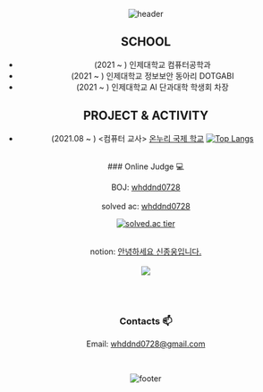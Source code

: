   <div align=center>

![header](https://capsule-render.vercel.app/api?type=wave&color=auto&height=300&section=header&text=Jongung%20Shin&fontSize=90)




## SCHOOL
  * (2021 ~ ) 인제대학교 컴퓨터공학과
  * (2021 ~ ) 인제대학교 정보보안 동아리 DOTGABI
  * (2021 ~ ) 인제대학교 AI 단과대학 학생회 차장
  
## PROJECT & ACTIVITY
  * (2021.08 ~ ) <컴퓨터 교사> [온누리 국제 학교](http://www.oicschool.com/)
[![Top Langs](https://github-readme-stats.vercel.app/api/top-langs/?username=ShinJongUng&layout=compact&hide=C%#)](https://github.com/anuraghazra/github-readme-stats)
<br>
### Online Judge 💻

BOJ: [whddnd0728](http://icpc.me/whddnd0728)<br><br>
  solved ac: [whddnd0728](https://solved.ac/profile/whddnd0728)<br>
  
[![solved.ac tier](http://mazassumnida.wtf/api/generate_badge?boj=whddnd0728)](https://solved.ac/whddnd0728)
<br><br>
  
  notion: [안녕하세요 신종웅입니다.](https://sumptuous-dewberry-b73.notion.site/c8076f86fab04efdaed56474c61ce04f)
<br><br>
<img src="https://ghchart.rshah.org/219138/ShinJongUng"/>
                                                 
<br><br>

### Contacts 📫

 Email: whddnd0728@gmail.com

<br>

![footer](https://capsule-render.vercel.app/api?type=wave&color=auto&height=300&section=footer&fontSize=90)
</div>
